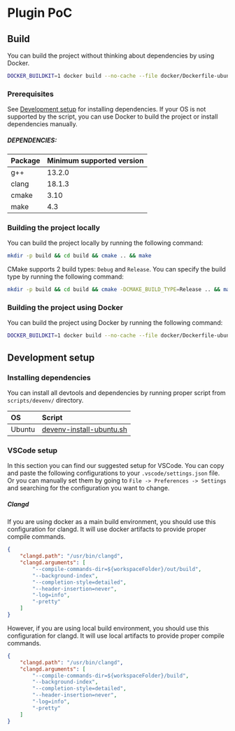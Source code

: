 # Plugin PoC

## Build

You can build the project without thinking about dependencies by using Docker.

```bash
DOCKER_BUILDKIT=1 docker build --no-cache --file docker/Dockerfile-ubuntu-devenv --output out .
```

### Prerequisites

See [Development setup](#development-setup) for installing dependencies.
If your OS is not supported by the script, you can use Docker to build the project or install dependencies manually.

##### DEPENDENCIES:

| Package | Minimum supported version |
| :-----| :---------------------------|
| g++     | 13.2.0                    |
| clang   | 18.1.3                    |
| cmake   | 3.10                      |
| make    | 4.3                       |

### Building the project locally

You can build the project locally by running the following command:

```bash
mkdir -p build && cd build && cmake .. && make
```

CMake supports 2 build types: `Debug` and `Release`. You can specify the build type by running the following command:

```bash
mkdir -p build && cd build && cmake -DCMAKE_BUILD_TYPE=Release .. && make
```

### Building the project using Docker

You can build the project using Docker by running the following command:

```bash
DOCKER_BUILDKIT=1 docker build --no-cache --file docker/Dockerfile-ubuntu-build --output out .
```

## Development setup

### Installing dependencies

You can install all devtools and dependencies by running proper script from `scripts/devenv/` directory.


| OS    | Script                                                               |
| :-----| :--------------------------------------------------------------------|
| Ubuntu| [devenv-install-ubuntu.sh](./scripts/devenv/devenv-install-ubuntu.sh)|

### VSCode setup

In this section you can find our suggested setup for VSCode. You can copy and paste the following configurations to your `.vscode/settings.json` file.
Or you can manually set them by going to `File -> Preferences -> Settings` and searching for the configuration you want to change.

##### Clangd

If you are using docker as a main build environment, you should use this configuration for clangd.
It will use docker artifacts to provide proper compile commands.

```json
{
    "clangd.path": "/usr/bin/clangd",
    "clangd.arguments": [
        "--compile-commands-dir=${workspaceFolder}/out/build",
        "--background-index",
        "--completion-style=detailed",
        "--header-insertion=never",
        "-log=info",
        "-pretty"
    ]
}
```

However, if you are using local build environment, you should use this configuration for clangd.
It will use local artifacts to provide proper compile commands.

```json
{
    "clangd.path": "/usr/bin/clangd",
    "clangd.arguments": [
        "--compile-commands-dir=${workspaceFolder}/build",
        "--background-index",
        "--completion-style=detailed",
        "--header-insertion=never",
        "-log=info",
        "-pretty"
    ]
}
```
